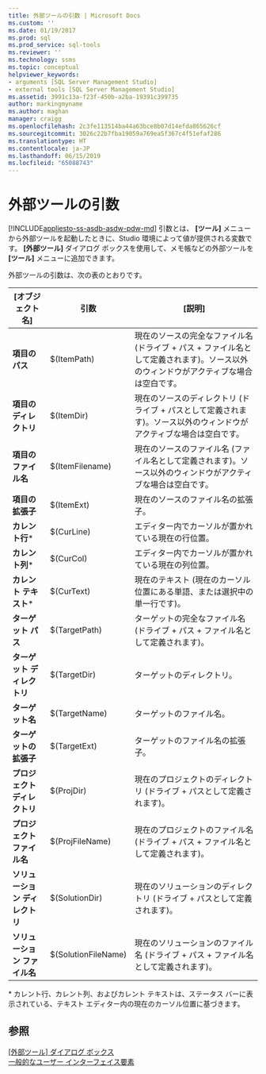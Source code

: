 ```yaml
---
title: 外部ツールの引数 | Microsoft Docs
ms.custom: ''
ms.date: 01/19/2017
ms.prod: sql
ms.prod_service: sql-tools
ms.reviewer: ''
ms.technology: ssms
ms.topic: conceptual
helpviewer_keywords:
- arguments [SQL Server Management Studio]
- external tools [SQL Server Management Studio]
ms.assetid: 3991c13a-f23f-450b-a2ba-19391c399735
author: markingmyname
ms.author: maghan
manager: craigg
ms.openlocfilehash: 2c3fe113514ba44a63bce8b07d14efda865626cf
ms.sourcegitcommit: 3026c22b7fba19059a769ea5f367c4f51efaf286
ms.translationtype: HT
ms.contentlocale: ja-JP
ms.lasthandoff: 06/15/2019
ms.locfileid: "65088743"
---
```

# <a name="arguments-for-external-tools"></a>外部ツールの引数
[!INCLUDE[appliesto-ss-asdb-asdw-pdw-md](../includes/appliesto-ss-asdb-asdw-pdw-md.md)]
引数とは、 **[ツール]** メニューから外部ツールを起動したときに、Studio 環境によって値が提供される変数です。 **[外部ツール]** ダイアログ ボックスを使用して、メモ帳などの外部ツールを **[ツール]** メニューに追加できます。  
  
外部ツールの引数は、次の表のとおりです。  
  
|[オブジェクト名]|引数|[説明]|  
|--------|------------|---------------|  
|**項目のパス**|$(ItemPath)|現在のソースの完全なファイル名 (ドライブ + パス + ファイル名として定義されます)。ソース以外のウィンドウがアクティブな場合は空白です。|  
|**項目のディレクトリ**|$(ItemDir)|現在のソースのディレクトリ (ドライブ + パスとして定義されます)。ソース以外のウィンドウがアクティブな場合は空白です。|  
|**項目のファイル名**|$(ItemFilename)|現在のソースのファイル名 (ファイル名として定義されます)。ソース以外のウィンドウがアクティブな場合は空白です。|  
|**項目の拡張子**|$(ItemExt)|現在のソースのファイル名の拡張子。|  
|**カレント行***|$(CurLine)|エディター内でカーソルが置かれている現在の行位置。|  
|**カレント列***|$(CurCol)|エディター内でカーソルが置かれている現在の列位置。|  
|**カレント テキスト***|$(CurText)|現在のテキスト (現在のカーソル位置にある単語、または選択中の単一行です)。|  
|**ターゲット パス**|$(TargetPath)|ターゲットの完全なファイル名 (ドライブ + パス + ファイル名として定義されます)。|  
|**ターゲット ディレクトリ**|$(TargetDir)|ターゲットのディレクトリ。|  
|**ターゲット名**|$(TargetName)|ターゲットのファイル名。|  
|**ターゲットの拡張子**|$(TargetExt)|ターゲットのファイル名の拡張子。|  
|**プロジェクト ディレクトリ**|$(ProjDir)|現在のプロジェクトのディレクトリ (ドライブ + パスとして定義されます)。|  
|**プロジェクト ファイル名**|$(ProjFileName)|現在のプロジェクトのファイル名 (ドライブ + パス + ファイル名として定義されます)。|  
|**ソリューション ディレクトリ**|$(SolutionDir)|現在のソリューションのディレクトリ (ドライブ + パスとして定義されます)。|  
|**ソリューション ファイル名**|$(SolutionFileName)|現在のソリューションのファイル名 (ドライブ + パス + ファイル名として定義されます)。|  
  
\* カレント行、カレント列、およびカレント テキストは、ステータス バーに表示されている、テキスト エディター内の現在のカーソル位置に基づきます。  
  
## <a name="see-also"></a>参照  
[[外部ツール] ダイアログ ボックス](../ssms/external-tools-dialog-box.md)  
[一般的なユーザー インターフェイス要素](../ssms/general-user-interface-elements.md)  
  
